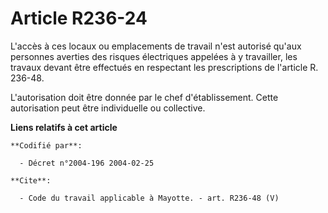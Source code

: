 # Article R236-24

L'accès à ces locaux ou emplacements de travail n'est autorisé qu'aux personnes averties des risques électriques appelées à y
travailler, les travaux devant être effectués en respectant les prescriptions de l'article R. 236-48.

L'autorisation doit être donnée par le chef d'établissement. Cette autorisation peut être individuelle ou collective.

**Liens relatifs à cet article**

	**Codifié par**:

	  - Décret n°2004-196 2004-02-25

	**Cite**:

	  - Code du travail applicable à Mayotte. - art. R236-48 (V)
